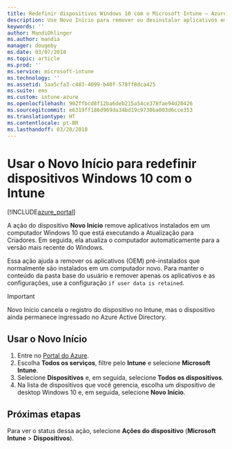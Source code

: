 ```yaml
---
title: Redefinir dispositivos Windows 10 com o Microsoft Intune – Azure | Microsoft Docs
description: Use Novo Início para remover ou desinstalar aplicativos em computadores Windows 10 usando o Microsoft Intune.
keywords: ''
author: MandiOhlinger
ms.author: mandia
manager: dougeby
ms.date: 03/07/2018
ms.topic: article
ms.prod: ''
ms.service: microsoft-intune
ms.technology: ''
ms.assetid: 5aa5cfa3-c483-4099-b40f-578ff8dca425
ms.suite: ems
ms.custom: intune-azure
ms.openlocfilehash: 902ffbcd8f12ba6deb215a54ce378fae94d20426
ms.sourcegitcommit: e6319ff186d969da34bd19c9730ba003d6cce353
ms.translationtype: HT
ms.contentlocale: pt-BR
ms.lasthandoff: 03/20/2018
---
```

# <a name="use-fresh-start-to-reset-windows-10-devices-with-intune"></a>Usar o Novo Início para redefinir dispositivos Windows 10 com o Intune


[!INCLUDE[azure_portal](./includes/azure_portal.md)]

A ação do dispositivo **Novo Início** remove aplicativos instalados em um computador Windows 10 que está executando a Atualização para Criadores. Em seguida, ela atualiza o computador automaticamente para a versão mais recente do Windows.

Essa ação ajuda a remover os aplicativos (OEM) pré-instalados que normalmente são instalados em um computador novo. Para manter o conteúdo da pasta base do usuário e remover apenas os aplicativos e as configurações, use a configuração `if user data is retained`.

> [!IMPORTANT]
> Novo Início cancela o registro do dispositivo no Intune, mas o dispositivo ainda permanece ingressado no Azure Active Directory.

## <a name="use-fresh-start"></a>Usar o Novo Início

1. Entre no [Portal do Azure](https://portal.azure.com).
2. Escolha **Todos os serviços**, filtre pelo **Intune** e selecione **Microsoft Intune**.
3. Selecione **Dispositivos** e, em seguida, selecione **Todos os dispositivos**.
4. Na lista de dispositivos que você gerencia, escolha um dispositivo de desktop Windows 10 e, em seguida, selecione **Novo Início**.

## <a name="next-steps"></a>Próximas etapas

Para ver o status dessa ação, selecione **Ações do dispositivo** (**Microsoft Intune** > **Dispositivos**).